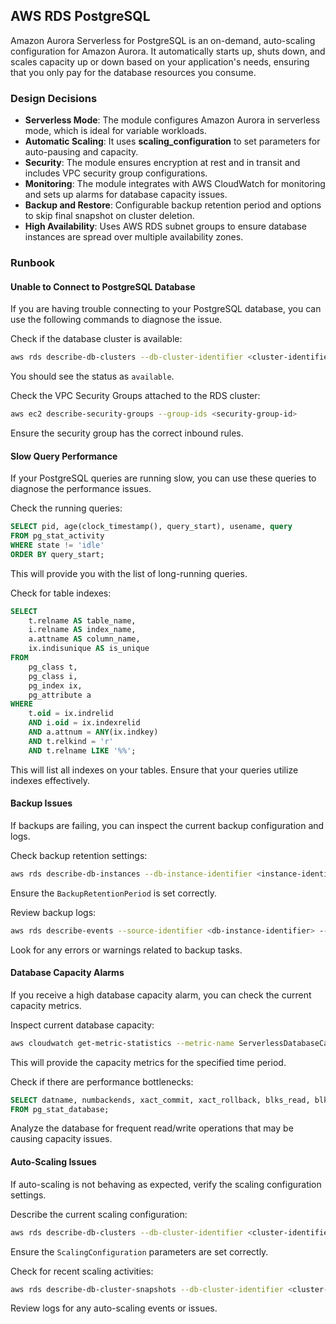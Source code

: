 ## AWS RDS PostgreSQL

Amazon Aurora Serverless for PostgreSQL is an on-demand, auto-scaling configuration for Amazon Aurora. It automatically starts up, shuts down, and scales capacity up or down based on your application's needs, ensuring that you only pay for the database resources you consume.

### Design Decisions

- **Serverless Mode**: The module configures Amazon Aurora in serverless mode, which is ideal for variable workloads.
- **Automatic Scaling**: It uses **scaling_configuration** to set parameters for auto-pausing and capacity.
- **Security**: The module ensures encryption at rest and in transit and includes VPC security group configurations.
- **Monitoring**: The module integrates with AWS CloudWatch for monitoring and sets up alarms for database capacity issues.
- **Backup and Restore**: Configurable backup retention period and options to skip final snapshot on cluster deletion.
- **High Availability**: Uses AWS RDS subnet groups to ensure database instances are spread over multiple availability zones.

### Runbook

#### Unable to Connect to PostgreSQL Database

If you are having trouble connecting to your PostgreSQL database, you can use the following commands to diagnose the issue.

Check if the database cluster is available:
```sh
aws rds describe-db-clusters --db-cluster-identifier <cluster-identifier>
```
You should see the status as `available`.

Check the VPC Security Groups attached to the RDS cluster:
```sh
aws ec2 describe-security-groups --group-ids <security-group-id>
```
Ensure the security group has the correct inbound rules.

#### Slow Query Performance

If your PostgreSQL queries are running slow, you can use these queries to diagnose the performance issues.

Check the running queries:
```sql
SELECT pid, age(clock_timestamp(), query_start), usename, query
FROM pg_stat_activity
WHERE state != 'idle'
ORDER BY query_start;
```
This will provide you with the list of long-running queries.

Check for table indexes:
```sql
SELECT 
    t.relname AS table_name,
    i.relname AS index_name,
    a.attname AS column_name,
    ix.indisunique AS is_unique
FROM 
    pg_class t, 
    pg_class i, 
    pg_index ix, 
    pg_attribute a 
WHERE 
    t.oid = ix.indrelid 
    AND i.oid = ix.indexrelid 
    AND a.attnum = ANY(ix.indkey) 
    AND t.relkind = 'r' 
    AND t.relname LIKE '%%';
```
This will list all indexes on your tables. Ensure that your queries utilize indexes effectively.

#### Backup Issues

If backups are failing, you can inspect the current backup configuration and logs.

Check backup retention settings:
```sh
aws rds describe-db-instances --db-instance-identifier <instance-identifier>
```
Ensure the `BackupRetentionPeriod` is set correctly.

Review backup logs:
```sh
aws rds describe-events --source-identifier <db-instance-identifier> --source-type db-instance
```
Look for any errors or warnings related to backup tasks.

#### Database Capacity Alarms

If you receive a high database capacity alarm, you can check the current capacity metrics.

Inspect current database capacity:
```sh
aws cloudwatch get-metric-statistics --metric-name ServerlessDatabaseCapacity --namespace AWS/RDS --dimensions Name=DBClusterIdentifier,Value=<cluster-identifier> --statistics Maximum --period 300 --start-time <start-time> --end-time <end-time>
```
This will provide the capacity metrics for the specified time period.

Check if there are performance bottlenecks:
```sql
SELECT datname, numbackends, xact_commit, xact_rollback, blks_read, blks_hit, tup_returned, tup_fetched, tup_inserted, tup_updated, tup_deleted 
FROM pg_stat_database;
```
Analyze the database for frequent read/write operations that may be causing capacity issues.

#### Auto-Scaling Issues

If auto-scaling is not behaving as expected, verify the scaling configuration settings.

Describe the current scaling configuration:
```sh
aws rds describe-db-clusters --db-cluster-identifier <cluster-identifier>
```
Ensure the `ScalingConfiguration` parameters are set correctly.

Check for recent scaling activities:
```sh
aws rds describe-db-cluster-snapshots --db-cluster-identifier <cluster-identifier>
```
Review logs for any auto-scaling events or issues.

